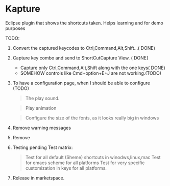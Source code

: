# Kapture
Eclipse plugin that shows the shortcuts taken. Helps learning and for demo purposes

TODO:
1. Convert the captured keycodes to Ctrl,Command,Alt,Shift...( DONE)

2. Capture key combo and send to ShortCutCapture View. ( DONE(
      - Capture only Ctrl,Command,Alt,Shift along with the one keys( DONE)
      - SOMEHOW controls like Cmd+option+E+J are not working.(TODO)
3. To have a configuration page, when I should be able to configure (TODO)
      > The play sound.
      
      > Play animation
      
      > Configure the size of the fonts, as it looks really big in windows 
4. Remove warning messages

5. Remove 

6. Testing pending
    Test matrix:
      > Test for all default (Sheme) shortcuts in winodws,linux,mac
      > Test for emacs scheme for all platforms
      > Test for very specific customization in keys for all platforms.
6. Release in marketspace.
    
